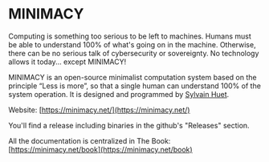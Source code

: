 # MINIMACY

Computing is something too serious to be left to machines.
Humans must be able to understand 100% of what's going on in the machine. Otherwise, there can be no serious talk of cybersecurity or sovereignty.
No technology allows it today... except MINIMACY!

MINIMACY is an open-source minimalist computation system based on the principle “Less is more”, so that a single human can understand 100% of the system operation.
It is designed and programmed by [Sylvain Huet](https://sylvain-huet.com/).

Website: [https://minimacy.net/](https://minimacy.net/)

You'll find a release including binaries in the github's "Releases" section.

All the documentation is centralized in The Book: [https://minimacy.net/book](https://minimacy.net/book)
